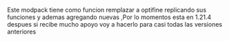 Este modpack tiene como funcion remplazar a optifine replicando sus funciones y ademas agregando nuevas ,Por lo momentos esta en 1.21.4 despues si recibe mucho apoyo voy a hacerlo para casi todas las versiones anteriores
